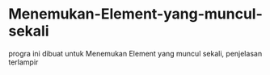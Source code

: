# Menemukan-Element-yang-muncul-sekali
progra ini dibuat untuk Menemukan Element yang muncul sekali, penjelasan terlampir
